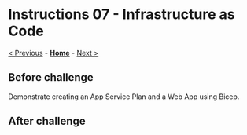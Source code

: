 # Instructions 07 - Infrastructure as Code

[< Previous](./Instructions-06.md) - **[Home](../README.md)** - [Next >](./Instructions-08.md)

## Before challenge

Demonstrate creating an App Service Plan and a Web App using Bicep.

## After challenge
